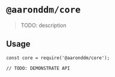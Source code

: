 # `@aaronddm/core`

> TODO: description

## Usage

```
const core = require('@aaronddm/core');

// TODO: DEMONSTRATE API
```
